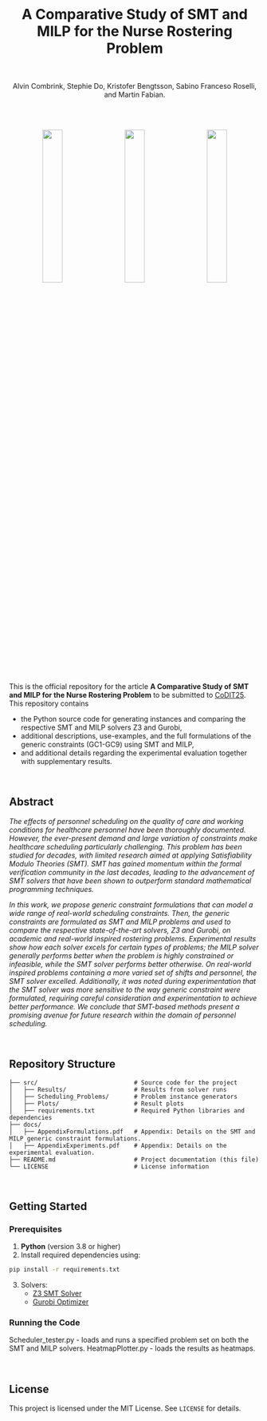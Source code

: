 
<br>
<h1 align="center">A Comparative Study of SMT and MILP for the Nurse Rostering Problem</h1>
<br>

<p align="center">
  Alvin Combrink, Stephie Do, Kristofer Bengtsson, Sabino Franceso Roselli, and Martin Fabian.
</p>
<br>
<br>
<div align="center">
  <p>
    <img src="https://github.com/user-attachments/assets/08b2f059-6b73-4a3b-a322-4146851ae218" width="28%" hspace="10">
    <img src="https://github.com/user-attachments/assets/8d19102a-8988-4481-a4d1-c55ef58716df" width="28%" hspace="10">
    <img src="https://github.com/user-attachments/assets/f06158fb-586f-4185-a6c1-4772e9618384" width="28%" hspace="10">
  </p>
</div>

This is the official repository for the article **A Comparative Study of SMT and MILP for the Nurse Rostering Problem** to be submitted to [CoDIT25](https://www.codit2025.org/). This repository contains
- the Python source code for generating instances and comparing the respective SMT and MILP solvers Z3 and Gurobi,
- additional descriptions, use-examples, and the full formulations of the generic constraints (GC1-GC9) using SMT and MILP,
- and additional details regarding the experimental evaluation together with supplementary results.
<br>

## Abstract
_The effects of personnel scheduling on the quality of care and working conditions for healthcare personnel have been thoroughly documented. However, the ever-present demand and large variation of constraints make healthcare scheduling particularly challenging. This problem has been studied for decades, with limited research aimed at applying Satisfiability Modulo Theories (SMT). SMT has gained momentum within the formal verification community in the last decades, leading to the advancement of SMT solvers that have been shown to outperform standard mathematical programming techniques._

_In this work, we propose generic constraint formulations that can model a wide range of real-world scheduling constraints. Then, the generic constraints are formulated as SMT and MILP problems and used to compare the respective state-of-the-art solvers, Z3 and Gurobi, on academic and real-world inspired rostering problems. Experimental results show how each solver excels for certain types of problems; the MILP solver generally performs better when the problem is highly constrained or infeasible, while the SMT solver performs better otherwise. On real-world inspired problems containing a more varied set of shifts and personnel, the SMT solver excelled. Additionally, it was noted during experimentation that the SMT solver was more sensitive to the way generic constraint were formulated, requiring careful consideration and experimentation to achieve better performance. We conclude that SMT-based methods present a promising avenue for future research within the domain of personnel scheduling._


<br>


## Repository Structure

```
├── src/                           # Source code for the project
│   ├── Results/                   # Results from solver runs
│   ├── Scheduling_Problems/       # Problem instance generators
│   ├── Plots/                     # Result plots
│   ├── requirements.txt           # Required Python libraries and dependencies
├── docs/
│   ├── AppendixFormulations.pdf   # Appendix: Details on the SMT and MILP generic constraint formulations.
│   ├── AppendixExperiments.pdf    # Appendix: Details on the experimental evaluation.
├── README.md                      # Project documentation (this file)
└── LICENSE                        # License information
```


<br>

## Getting Started

### Prerequisites

1. **Python** (version 3.8 or higher)
2. Install required dependencies using:

```bash
pip install -r requirements.txt
```

3. Solvers:
    - [Z3 SMT Solver](https://github.com/Z3Prover/z3)
    - [Gurobi Optimizer](https://www.gurobi.com)

### Running the Code

Scheduler_tester.py - loads and runs a specified problem set on both the SMT and MILP solvers.
HeatmapPlotter.py - loads the results as heatmaps. 


<br>

## License

This project is licensed under the MIT License. See `LICENSE` for details.


